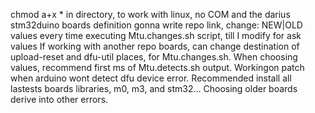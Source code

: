 chmod a+x * 
in directory,
to work with linux, no COM 
and the darius stm32duino boards definition
gonna write repo link,
change:
NEW|OLD values every time executing Mtu.changes.sh script, till I modify for ask values
If working with another repo boards, can change destination of upload-reset and dfu-util places, for Mtu.changes.sh.
When choosing values, recommend first ms of Mtu.detects.sh output.
Workingon patch when arduino wont detect dfu device error.
Recommended install all lastests boards libraries, m0, m3, and stm32... Choosing older boards derive into other errors.
